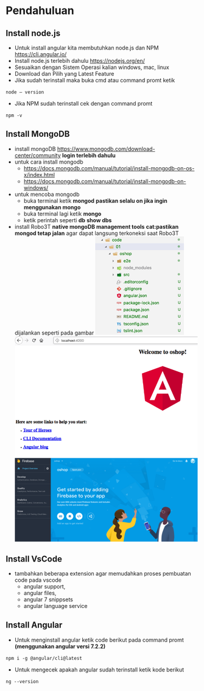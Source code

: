 # Pendahuluan

## Install node.js
- Untuk install angular kita membutuhkan node.js dan NPM https://cli.angular.io/ 
- Install node.js terlebih dahulu https://nodejs.org/en/ 
- Sesuaikan dengan Sistem Operasi kalian windows, mac, linux
- Download dan Pilih yang Latest Feature
- Jika sudah terinstall maka buka cmd atau command promt ketik 
```
node – version
```
- Jika NPM sudah terinstall cek dengan command promt 
```
npm -v
```

## Install MongoDB
- install mongoDB https://www.mongodb.com/download-center/community **login terlebih dahulu**
- untuk cara install mongodb
    - https://docs.mongodb.com/manual/tutorial/install-mongodb-on-os-x/index.html
    - https://docs.mongodb.com/manual/tutorial/install-mongodb-on-windows/
- untuk mencoba mongodb
    - buka terminal ketik **mongod** **pastikan selalu on jika ingin menggunakan mongo**
    - buka terminal lagi ketik **mongo**
    - ketik perintah seperti **db** **show dbs**
- install Robo3T **native mongoDB management tools**  **cat:pastikan mongod tetap jalan** agar dapat langsung terkoneksi saat Robo3T dijalankan seperti pada gambar
![](image/chapter1/img1.png)
![](image/chapter1/img2.png)
![](image/chapter1/img3.png)

## Install VsCode
- tambahkan beberapa extension agar memudahkan proses pembuatan code pada vscode
    - angular support,
    - angular files,
    - angular 7 snippsets 
    - angular language service

## Install Angular
- Untuk menginstall angular ketik code berikut pada command promt **(menggunakan angular versi 7.2.2)**
```
npm i -g @angular/cli@latest
```
- Untuk mengecek apakah angular sudah terinstall ketik kode berikut
```
ng --version
```

